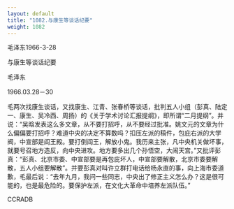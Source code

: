 ```yaml
---
layout: default
title: "1082.与康生等谈话纪要"
weight: 1082
---
```


毛泽东1966-3-28

与康生等谈话纪要

毛泽东

1966.03.28－30

毛两次找康生谈话，又找康生、江青、张春桥等谈话，批判五人小组（彭真、陆定一、康生、吴冷西、周扬）的《关于学术讨论汇报提纲》，即所谓“二月提纲”。并说：“吴晗发表这么多文章，从不要打招呼，从不要经过批准。姚文元的文章为什么偏偏要打招呼？难道中央的决定不算数吗？扣压左派的稿件，包庇右派的大学阀，中宣部是阎王殿。要打倒阎王，解放小鬼。我历来主张，凡中央机关做坏事，就要号召地方造反，向中央进攻。地方要多出几个孙悟空，大闹天宫。”又批评彭真：“彭真、北京市委、中宣部要是再包庇坏人，中宣部要解散，北京市委要解散，五人小组要解散”。并要彭真对叫许立群打电话给杨永直的事，向上海市委道歉，毛最后说：“去年九月，我问一些同志，中央出了修正主义怎么办？这是很可能的，也是最危险的。要保护左派，在文化大革命中培养左派队伍。”

CCRADB

